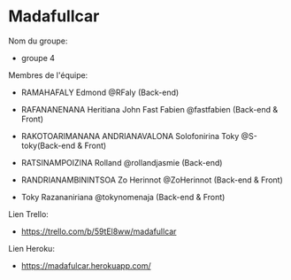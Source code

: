 # Madafullcar


Nom du groupe:

- groupe 4

Membres de l'équipe:

- RAMAHAFALY Edmond @RFaly (Back-end)

- RAFANANENANA Heritiana John Fast Fabien @fastfabien (Back-end & Front) 

- RAKOTOARIMANANA ANDRIANAVALONA Solofonirina Toky @S-toky(Back-end & Front)

- RATSINAMPOIZINA Rolland @rollandjasmie (Back-end) 

- RANDRIANAMBININTSOA Zo Herinnot @ZoHerinnot (Back-end & Front)

- Toky Razananiriana @tokynomenaja (Back-end & Front)

Lien Trello:

- https://trello.com/b/59tEl8ww/madafullcar

Lien Heroku:

- https://madafulcar.herokuapp.com/
